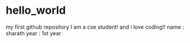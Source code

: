 # hello_world
my first github repository
I am a cse student! and i love coding!!
name : sharath
year  : 1st year 
